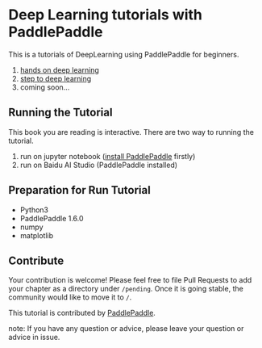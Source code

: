 # Deep Learning tutorials with PaddlePaddle 

This is a tutorials of DeepLearning using PaddlePaddle for beginners. 

1. [hands on deep learning](https://aistudio.baidu.com/aistudio/education/group/info/888)
2. [step to deep learning](https://aistudio.baidu.com/aistudio/education/group/info/888)
3. coming soon...

## Running the Tutorial

This book you are reading is interactive. 
There are two way to running the tutorial.
1. run on jupyter notebook ([install PaddlePaddle](https://www.paddlepaddle.org.cn/documentation/docs/zh/beginners_guide/install/index_cn.html) firstly)
2. run on Baidu AI Studio (PaddlePaddle installed)

## Preparation for Run Tutorial
- Python3
- PaddlePaddle 1.6.0
- numpy
- matplotlib

## Contribute

Your contribution is welcome!  Please feel free to file Pull Requests to add your chapter as a directory under `/pending`. Once it is going stable, the community would like to move it to `/`.

This tutorial is contributed by <a xmlns:cc="http://creativecommons.org/ns#" href="http://book.paddlepaddle.org" property="cc:attributionName" rel="cc:attributionURL">PaddlePaddle</a>. 

note: If you have any question or advice, please leave your question or advice in issue.